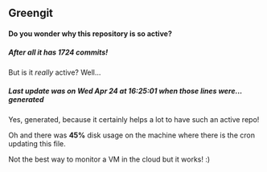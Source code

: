 ## Greengit

#### Do you wonder why this repository is so active?

##### After all it has 1724 commits!

But is it *really* active? Well...

##### Last update was on Wed Apr 24 at 16:25:01 when those lines were... generated

Yes, generated, because it certainly helps a lot to have such an active repo!

Oh and there was **45%** disk usage on the machine
where there is the cron updating this file.

Not the best way to monitor a VM in the cloud but it works! :)
